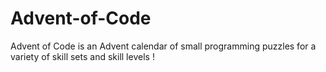 # Advent-of-Code
Advent of Code is an Advent calendar of small programming puzzles for a variety of skill sets and skill levels !
